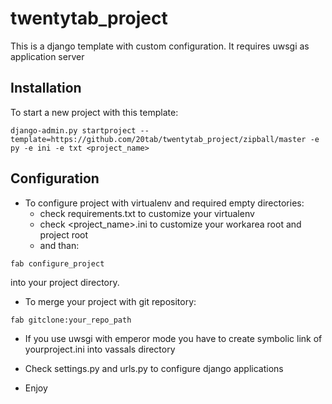 twentytab_project
=================

This is a django template with custom configuration. It requires uwsgi as application server

## Installation

To start a new project with this template:

```
django-admin.py startproject --template=https://github.com/20tab/twentytab_project/zipball/master -e py -e ini -e txt <project_name>
```

## Configuration

- To configure project with virtualenv and required empty directories: 
  - check requirements.txt to customize your virtualenv 
  - check <project_name>.ini to customize your workarea root and project root
  - and than:
```
fab configure_project
```
into your project directory.

- To merge your project with git repository:

```
fab gitclone:your_repo_path
```

- If you use uwsgi with emperor mode you have to create symbolic link of yourproject.ini into vassals directory

- Check settings.py and urls.py to configure django applications

- Enjoy

